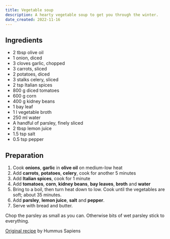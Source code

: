 ```yaml
---
title: Vegetable soup
description: A hearty vegetable soup to get you through the winter.
date_created: 2022-11-16
---
```


## Ingredients

- 2 tbsp olive oil
- 1 onion, diced
- 3 cloves garlic, chopped
- 3 carrots, sliced
- 2 potatoes, diced
- 3 stalks celery, sliced
- 2 tsp Italian spices
- 800 g diced tomatoes
- 600 g corn
- 400 g kidney beans
- 1 bay leaf
- 1 l vegetable broth
- 250 ml water
- A handful of parsley, finely sliced
- 2 tbsp lemon juice
- 1.5 tsp salt
- 0.5 tsp pepper

## Preparation

1. Cook **onions**, **garlic** in **olive oil** on medium-low heat
2. Add **carrots**, **potatoes**, **celery**, cook for another 5 minutes
3. Add **Italian spices**, cook for 1 minute
4. Add **tomatoes**, **corn**, **kidney beans**, **bay leaves**, **broth** and **water**
5. Bring to a boil, then turn heat down to low. Cook until the vegetables are soft; about 35 minutes.
6. Add **parsley**, **lemon juice**, **salt** and **pepper**.
7. Serve with bread and butter.

Chop the parsley as small as you can. Otherwise bits of wet parsley stick to everything.

[Original recipe](https://www.hummusapien.com/vegetable-soup/) by Hummus Sapiens

